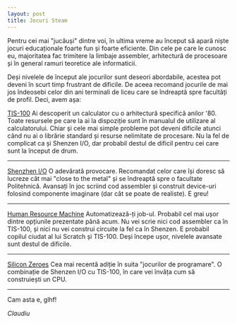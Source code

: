 ```yaml
---
layout: post
title: Jocuri Steam
---
```


Pentru cei mai "jucăuși" dintre voi, în ultima vreme au început să apară niște jocuri educaționale foarte fun și foarte eficiente. Din cele pe care le cunosc eu, majoritatea fac trimitere la limbaje assembler, arhitectură de procesoare și în general ramuri teoretice ale informaticii.

Deși nivelele de început ale jocurilor sunt deseori abordabile, acestea pot deveni în scurt timp frustrant de dificile. De aceea recomand jocurile de mai jos îndeosebi celor din ani terminali de liceu care se îndreaptă spre facultăți de profil.
Deci, avem așa:

[TIS-100](http://store.steampowered.com/app/370360/TIS100/)
Ai descoperit un calculator cu o arhitectură specifică anilor '80. Toate resursele pe care la ai la dispoziție sunt în manualul de utilizare al calculatorului. Chiar și cele mai simple probleme pot deveni dificile atunci când nu ai o librărie standard și resurse nelimitate de procesare. Nu la fel de complicat ca și Shenzen I/O, dar probabil destul de dificil pentru cei care sunt la început de drum. 

____________________________________
[Shenzhen I/O](http://store.steampowered.com/app/504210/SHENZHEN_IO/)
O adevărată provocare. Recomandat celor care își doresc să lucreze cât mai "close to the metal" și se îndreaptă spre o facultate Politehnică. Avansați în joc scriind cod assembler și construit device-uri folosind componente imaginare (dar cât se poate de realiste). E greu!

____________________________________
[Human Resource Machine](http://store.steampowered.com/…/375…/Human_Resource_Machine/)
Automatizează-ți job-ul. Probabil cel mai ușor dintre opțiunile prezentate până acum. Nu vei scrie nici cod assembler ca în TIS-100, și nici nu vei construi circuite la fel ca în Shenzen. E probabil copilul ciudat al lui Scratch și TIS-100. Deși începe ușor, nivelele avansate sunt destul de dificile. 

____________________________________
[Silicon Zeroes](http://store.steampowered.com/app/684270/Silicon_Zeroes/)
Cea mai recentă adiție în suita "jocurilor de programare". O combinație de Shenzen I/O cu TIS-100, în care vei învăța cum să construiești un CPU. 

____________________________________
Cam asta e, glhf!

*Claudiu*
